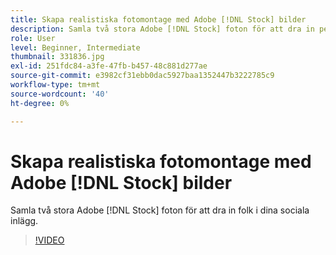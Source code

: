 ```yaml
---
title: Skapa realistiska fotomontage med Adobe [!DNL Stock] bilder
description: Samla två stora Adobe [!DNL Stock] foton för att dra in personer i dina sociala inlägg
role: User
level: Beginner, Intermediate
thumbnail: 331836.jpg
exl-id: 251fdc84-a3fe-47fb-b457-48c881d277ae
source-git-commit: e3982cf31ebb0dac5927baa1352447b3222785c9
workflow-type: tm+mt
source-wordcount: '40'
ht-degree: 0%

---
```


# Skapa realistiska fotomontage med Adobe [!DNL Stock] bilder

Samla två stora Adobe [!DNL Stock] foton för att dra in folk i dina sociala inlägg.

>[!VIDEO](https://video.tv.adobe.com/v/331836?hidetitle=true)
